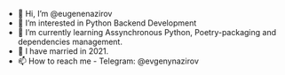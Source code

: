 - 👋 Hi, I’m @eugenenazirov
- 👀 I’m interested in Python Backend Development
- 🌱 I’m currently learning Assynchronous Python, Poetry-packaging and dependencies management.
- 💞️ I have married in 2021.
- 📫 How to reach me - Telegram: @evgenynazirov

<!---
eugenenazirov/eugenenazirov is a ✨ special ✨ repository because its `README.md` (this file) appears on your GitHub profile.
You can click the Preview link to take a look at your changes.
--->
